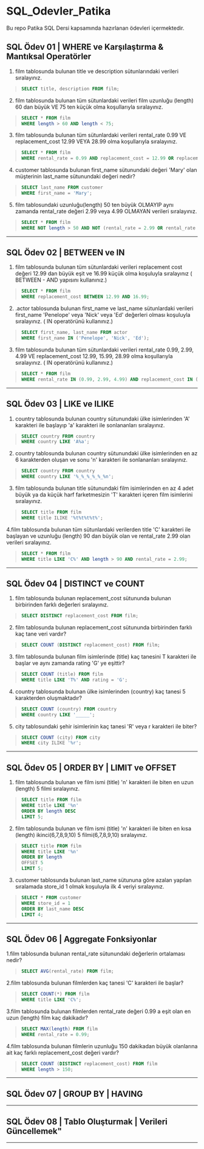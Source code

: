 # SQL_Odevler_Patika
Bu repo Patika SQL Dersi kapsamında hazırlanan ödevleri içermektedir.

## SQL Ödev 01 | WHERE ve Karşılaştırma & Mantıksal Operatörler

1. film tablosunda bulunan title ve description sütunlarındaki verileri sıralayınız.

> ```sql
> SELECT title, description FROM film;

2. film tablosunda bulunan tüm sütunlardaki verileri film uzunluğu (length) 60 dan büyük VE 75 ten küçük olma koşullarıyla sıralayınız.

> ```sql
> SELECT * FROM film 
> WHERE length > 60 AND length < 75;

3. film tablosunda bulunan tüm sütunlardaki verileri rental_rate 0.99 VE replacement_cost 12.99 VEYA 28.99 olma koşullarıyla sıralayınız.

> ```sql
> SELECT * FROM film
> WHERE rental_rate = 0.99 AND replacement_cost = 12.99 OR replacement_cost = 28.99;

4. customer tablosunda bulunan first_name sütunundaki değeri 'Mary' olan müşterinin last_name sütunundaki değeri nedir?

> ```sql
> SELECT last_name FROM customer
> WHERE first_name = 'Mary';

5. film tablosundaki uzunluğu(length) 50 ten büyük OLMAYIP aynı zamanda rental_rate değeri 2.99 veya 4.99 OLMAYAN verileri sıralayınız.

> ```sql
> SELECT * FROM film
> WHERE NOT length > 50 AND NOT (rental_rate = 2.99 OR rental_rate = 4.99);

________________________________


## SQL Ödev 02 | BETWEEN ve IN

1. film tablosunda bulunan tüm sütunlardaki verileri replacement cost değeri 12.99 dan büyük eşit ve 16.99 küçük olma koşuluyla sıralayınız ( BETWEEN - AND yapısını kullanınız.)

> ```sql
> SELECT * FROM film
> WHERE replacement_cost BETWEEN 12.99 AND 16.99;

2. .actor tablosunda bulunan first_name ve last_name sütunlardaki verileri first_name 'Penelope' veya 'Nick' veya 'Ed' değerleri olması koşuluyla sıralayınız. ( IN operatörünü kullanınız.)

> ```sql
> SELECT first_name, last_name FROM actor
> WHERE first_name IN ('Penelope', 'Nick', 'Ed');

3. film tablosunda bulunan tüm sütunlardaki verileri rental_rate 0.99, 2.99, 4.99 VE replacement_cost 12.99, 15.99, 28.99 olma koşullarıyla sıralayınız. ( IN operatörünü kullanınız.)

> ```sql
> SELECT * FROM film
> WHERE rental_rate IN (0.99, 2.99, 4.99) AND replacement_cost IN (12.99, 15.99, 28.00);

________________________________


## SQL Ödev 03 | LIKE ve ILIKE

1. country tablosunda bulunan country sütunundaki ülke isimlerinden 'A' karakteri ile başlayıp 'a' karakteri ile sonlananları sıralayınız.

> ```sql
> SELECT country FROM country
> WHERE country LIKE 'A%a';

2. country tablosunda bulunan country sütunundaki ülke isimlerinden en az 6 karakterden oluşan ve sonu 'n' karakteri ile sonlananları sıralayınız.

> ```sql
> SELECT country FROM country
> WHERE country LIKE '%_%_%_%_%_%n';

3. film tablosunda bulunan title sütunundaki film isimlerinden en az 4 adet büyük ya da küçük harf farketmesizin 'T' karakteri içeren film isimlerini sıralayınız.

> ```sql
> SELECT title FROM film
> WHERE title ILIKE '%t%t%t%t%';

4.film tablosunda bulunan tüm sütunlardaki verilerden title 'C' karakteri ile başlayan ve uzunluğu (length) 90 dan büyük olan ve rental_rate 2.99 olan verileri sıralayınız.

> ```sql
> SELECT * FROM film
> WHERE title LIKE 'C%' AND length > 90 AND rental_rate = 2.99;

________________________________


## SQL Ödev 04 | DISTINCT ve COUNT

1. film tablosunda bulunan replacement_cost sütununda bulunan birbirinden farklı değerleri sıralayınız.

> ```sql
> SELECT DISTINCT replacement_cost FROM film;

2. film tablosunda bulunan replacement_cost sütununda birbirinden farklı kaç tane veri vardır?

> ```sql
> SELECT COUNT (DISTINCT replacement_cost) FROM film;

3. film tablosunda bulunan film isimlerinde (title) kaç tanesini T karakteri ile başlar ve aynı zamanda rating 'G' ye eşittir?

> ```sql
> SELECT COUNT (title) FROM film
> WHERE title LIKE 'T%' AND rating = 'G';

4. country tablosunda bulunan ülke isimlerinden (country) kaç tanesi 5 karakterden oluşmaktadır?

> ```sql
> SELECT COUNT (country) FROM country
> WHERE country LIKE '_____';

5. city tablosundaki şehir isimlerinin kaç tanesi 'R' veya r karakteri ile biter?

> ```sql
> SELECT COUNT (city) FROM city
> WHERE city ILIKE '%r';

________________________________


## SQL Ödev 05 | ORDER BY | LIMIT ve OFFSET

1. film tablosunda bulunan ve film ismi (title) 'n' karakteri ile biten en uzun (length) 5 filmi sıralayınız.

> ```sql
> SELECT title FROM film
> WHERE title LIKE '%n'
> ORDER BY length DESC
> LIMIT 5;

2. film tablosunda bulunan ve film ismi (title) 'n' karakteri ile biten en kısa (length) ikinci(6,7,8,9,10) 5 filmi(6,7,8,9,10) sıralayınız.

> ```sql
> SELECT title FROM film
> WHERE title LIKE '%n'
> ORDER BY length 
> OFFSET 5
> LIMIT 5;

3. customer tablosunda bulunan last_name sütununa göre azalan yapılan sıralamada store_id 1 olmak koşuluyla ilk 4 veriyi sıralayınız.

> ```sql
> SELECT * FROM customer
> WHERE store_id = 1
> ORDER BY last_name DESC 
> LIMIT 4;

________________________________


## SQL Ödev 06 | Aggregate Fonksiyonlar

1.film tablosunda bulunan rental_rate sütunundaki değerlerin ortalaması nedir?

> ```sql
> SELECT AVG(rental_rate) FROM film;

2.film tablosunda bulunan filmlerden kaç tanesi 'C' karakteri ile başlar?

> ```sql
> SELECT COUNT(*) FROM film
> WHERE title LIKE 'C%';

3.film tablosunda bulunan filmlerden rental_rate değeri 0.99 a eşit olan en uzun (length) film kaç dakikadır?

> ```sql
> SELECT MAX(length) FROM film
> WHERE rental_rate = 0.99;

4.film tablosunda bulunan filmlerin uzunluğu 150 dakikadan büyük olanlarına ait kaç farklı replacement_cost değeri vardır?

> ```sql
> SELECT COUNT (DISTINCT replacement_cost) FROM film
> WHERE length > 150;


________________________________


## SQL Ödev 07 | GROUP BY | HAVING



________________________________


## SQL Ödev 08 | Tablo Oluşturmak | Verileri Güncellemek"



________________________________







